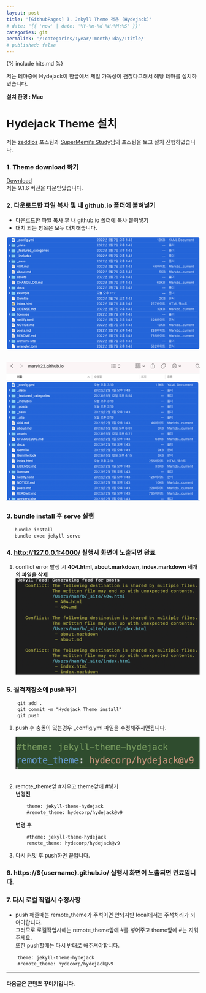 ```yaml
---
layout: post
title: '[GithubPages] 3. Jekyll Theme 적용 (Hydejack)'
# date: "{{ 'now' | date: '%Y-%m-%d %H:%M:%S' }}"
categories: git
permalink: '/:categories/:year/:month/:day/:title/'
# published: false
---
```


{% include hits.md %}

저는 테마중에 Hydejack이 한글에서 제일 가독성이 괜찮다고해서 해당 테마를 설치하였습니다.

**설치 환경 : Mac**

# Hydejack Theme 설치

저는 [zeddios](https://zeddios.tistory.com/1223) 포스팅과 [SuperMemi's Study](https://supermemi.tistory.com/entry/%EB%82%98%EB%A7%8C%EC%9D%98-github-%EB%B8%94%EB%A1%9C%EA%B7%B8-Jekyll-%EC%9C%BC%EB%A1%9C-%EA%BE%B8%EB%A9%B0-%EB%B3%B4%EC%9E%90-gitHubio)님의 포스팅을 보고 설치 진행하였습니다.<br>

### 1. Theme download 하기 <br>

[Download](https://hydejack.com/download/)<br>
저는 9.1.6 버전을 다운받았습니다.

### 2. 다운로드한 파일 복사 및 내 github.io 폴더에 붙혀넣기

- 다운로드한 파일 복사 후 내 github.io 폴더에 복사 붙혀넣기
- 대치 되는 항목은 모두 대치해줍니다.

![다운로드파일복사](/assets/img/git/blog/blog_3_1.png '다운로드파일복사')
<br><br>

![내원격저장소에붙혀넣기](/assets/img/git/blog/blog_3_2.png '내원격저장소에붙혀넣기')

### 3. bundle install 후 serve 실행

```
   bundle install
   bundle exec jekyll serve
```

### 4. http://127.0.0.1:4000/ 실행시 화면이 노출되면 완료

1. conflict error 발생 시 **404.html, about.markdown, index.markdown 세개의 파일을 삭제**
   ![conflict error](/assets/img/git/blog/blog_3_3.png 'conflict error')

### 5. 원격저장소에 push하기

```
    git add .
    git commit -m "Hydejack Theme install"
    git push
```

1. push 후 충돌이 있는경우 \_config.yml 파일을 수정해주시면됩니다.

   ![push 후 충돌](/assets/img/git/blog/blog_3_4.png 'push 후 충돌')
   <br><br>

2. remote_theme앞 #지우고 theme앞에 #넣기<br>
   **변경전**

   ```
       theme: jekyll-theme-hydejack
       #remote_theme: hydecorp/hydejack@v9
   ```

   **변경 후**

   ```
       #theme: jekyll-theme-hydejack
       remote_theme: hydecorp/hydejack@v9
   ```

3. 다시 커밋 후 push하면 끝입니다.

### 6. https://${username}.github.io/ 실행시 화면이 노출되면 완료입니다.

### 7. 다시 로컬 작업시 수정사항

- push 해줄때는 remote_theme가 주석이면 안되지만 local에서는 주석처리가 되어야합니다.<br>
  그러므로 로컬작업시에는 remote_theme앞에 #를 넣어주고 theme앞에 #는 지워주세요.<br>
  또한 push할때는 다시 반대로 해주셔야합니다.

```
    theme: jekyll-theme-hydejack
    #remote_theme: hydecorp/hydejack@v9
```

---

#### 다음글은 콘텐츠 꾸미기입니다.
